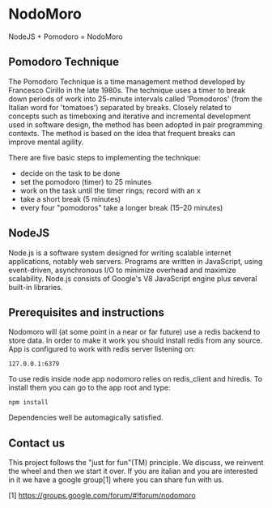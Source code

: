 NodoMoro
========
NodeJS + Pomodoro = NodoMoro


Pomodoro Technique
------------------

The Pomodoro Technique is a time management method developed by Francesco Cirillo in the late 1980s. The technique uses a timer to break down periods of work into 25-minute intervals called 'Pomodoros' (from the Italian word for 'tomatoes') separated by breaks. Closely related to concepts such as timeboxing and iterative and incremental development used in software design, the method has been adopted in pair programming contexts. The method is based on the idea that frequent breaks can improve mental agility.

There are five basic steps to implementing the technique:

- decide on the task to be done
- set the pomodoro (timer) to 25 minutes
- work on the task until the timer rings; record with an x
- take a short break (5 minutes)
- every four "pomodoros" take a longer break (15–20 minutes)

NodeJS
------
Node.js is a software system designed for writing scalable internet applications, notably web servers. Programs are written in JavaScript, using event-driven, asynchronous I/O to minimize overhead and maximize scalability. Node.js consists of Google's V8 JavaScript engine plus several built-in libraries.

Prerequisites and instructions
------------------------------
Nodomoro will (at some point in a near or far future) use a redis backend to store data. In order to make it work you should install redis from any source. App is configured to work with redis server listening on:

`127.0.0.1:6379`

To use redis inside node app nodomoro relies on redis_client and hiredis. To install them you can go to the app root and type:

`npm install`

Dependencies well be automagically satisfied.


Contact us
----------
This project follows the "just for fun"(TM) principle. We discuss, we reinvent the wheel and then we start it over. If you are italian and you are interested in it we have a google group[1] where you can share fun with us.

[1] https://groups.google.com/forum/#!forum/nodomoro